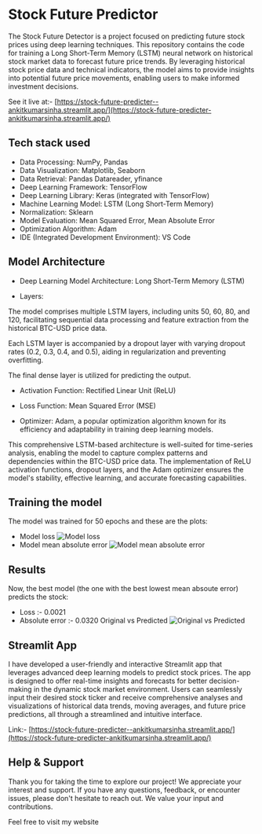 
# Stock Future Predictor

The Stock Future Detector is a project focused on predicting future stock prices using deep learning techniques. This repository contains the code for training a Long Short-Term Memory (LSTM) neural network on historical stock market data to forecast future price trends. By leveraging historical stock price data and technical indicators, the model aims to provide insights into potential future price movements, enabling users to make informed investment decisions.

See it live at:- [https://stock-future-predicter--ankitkumarsinha.streamlit.app/](https://stock-future-predicter-ankitkumarsinha.streamlit.app/)
## Tech stack used
- Data Processing: NumPy, Pandas
- Data Visualization: Matplotlib, Seaborn
- Data Retrieval: Pandas Datareader, yfinance
- Deep Learning Framework: TensorFlow
- Deep Learning Library: Keras (integrated with TensorFlow)
- Machine Learning Model: LSTM (Long Short-Term Memory)
- Normalization: Sklearn
- Model Evaluation: Mean Squared Error, Mean Absolute Error
- Optimization Algorithm: Adam
- IDE (Integrated Development Environment): VS Code


## Model Architecture
- Deep Learning Model Architecture: Long Short-Term Memory (LSTM)

- Layers:

The model comprises multiple LSTM layers, including units 50, 60, 80, and 120, facilitating sequential data processing and feature extraction from the historical BTC-USD price data.

Each LSTM layer is accompanied by a dropout layer with varying dropout rates (0.2, 0.3, 0.4, and 0.5), aiding in regularization and preventing overfitting.

The final dense layer is utilized for predicting the output.
- Activation Function: Rectified Linear Unit (ReLU)

- Loss Function: Mean Squared Error (MSE)

- Optimizer: Adam, a popular optimization algorithm known for its efficiency and adaptability in training deep learning models.

This comprehensive LSTM-based architecture is well-suited for time-series analysis, enabling the model to capture complex patterns and dependencies within the BTC-USD price data. The implementation of ReLU activation functions, dropout layers, and the Adam optimizer ensures the model's stability, effective learning, and accurate forecasting capabilities.
## Training the model
The model was trained for 50 epochs and these are the plots:
- Model loss
![Model loss](https://github.com/ankitsinha4791/Stock-Future-Predicter/assets/97782545/f406d0ec-7086-4e0f-be4f-baba494f87a8)
- Model mean absolute error
![Model mean absolute error](https://github.com/ankitsinha4791/Stock-Future-Predicter/assets/97782545/bdc6d4d5-5241-4377-886a-f8c5d09e64f4)


## Results
Now, the best model (the one with the best lowest mean absoute error) predicts the stock:
- Loss :- 0.0021
- Absolute error :- 0.0320
Original vs Predicted
![Original vs Predicted](https://github.com/ankitsinha4791/Stock-Future-Predicter/assets/97782545/2d095c61-f781-43d9-a101-0ffa714050e3)

## Streamlit App
I have developed a user-friendly and interactive Streamlit app that leverages advanced deep learning models to predict stock prices. The app is designed to offer real-time insights and forecasts for better decision-making in the dynamic stock market environment. Users can seamlessly input their desired stock ticker and receive comprehensive analyses and visualizations of historical data trends, moving averages, and future price predictions, all through a streamlined and intuitive interface.

Link:- [https://stock-future-predicter--ankitkumarsinha.streamlit.app/](https://stock-future-predicter-ankitkumarsinha.streamlit.app/)
## Help & Support

Thank you for taking the time to explore our project! We appreciate your interest and support. If you have any questions, feedback, or encounter issues, please don't hesitate to reach out. We value your input and contributions.

Feel free to visit my website
